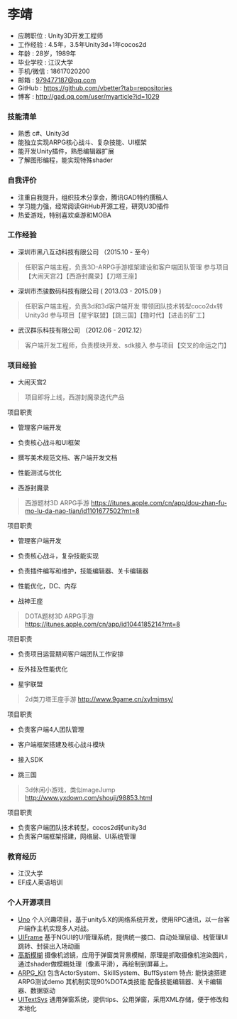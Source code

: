 # 李靖

- 应聘职位 : Unity3D开发工程师
- 工作经验 : 4.5年，3.5年Unity3d+1年cocos2d
- 年龄 : 28岁，1989年
- 毕业学校 : 江汉大学
- 手机/微信 : 18617020200
- 邮箱 : 979477187@qq.com
- GitHub :  https://github.com/vbetter?tab=repositories
- 博客 : http://gad.qq.com/user/myarticle?id=1029

### 技能清单
- 熟悉 c#、Unity3d
- 能独立实现ARPG核心战斗、复杂技能、UI框架
- 能开发Unity插件，熟悉编辑器扩展
- 了解图形编程，能实现特殊shader

### 自我评价
- 注重自我提升，组织技术分享会，腾讯GAD特约撰稿人
- 学习能力强，经常阅读GitHub开源工程，研究U3D插件
- 热爱游戏，特别喜欢桌游和MOBA

### 工作经验
- 深圳市黑八互动科技有限公司 （2015.10 - 至今）
> 任职客户端主程，负责3D-ARPG手游框架建设和客户端团队管理
参与项目【大闹天宫2】【西游封魔录】【刀塔王座】

- 深圳市杰骏数码科技有限公司 ( 2013.03 - 2015.09 )
> 任职客户端主程，负责3d和3d客户端开发
带领团队技术转型coco2dx转Unity3d
参与项目【星宇联盟】【跳三国】【撸时代】【进击的矿工】

- 武汉群乐科技有限公司 （2012.06 - 2012.12）
> 客户端开发工程师，负责模块开发、sdk接入
参与项目【交叉的命运之门】

### 项目经验
- 大闹天宫2
> 项目即将上线，西游封魔录迭代产品

 项目职责
 - 管理客户端开发  
 - 负责核心战斗和UI框架
 - 撰写美术规范文档、客户端开发文档
 - 性能测试与优化

- 西游封魔录
> 西游题材3D ARPG手游
https://itunes.apple.com/cn/app/dou-zhan-fu-mo-lu-da-nao-tian/id1101677502?mt=8

 项目职责
 - 管理客户端开发
 - 负责核心战斗，复杂技能实现
 - 负责插件编写和维护，技能编辑器、关卡编辑器
 - 性能优化，DC、内存

- 战神王座
> DOTA题材3D ARPG手游
https://itunes.apple.com/cn/app/id1044185214?mt=8

 项目职责
 - 负责项目运营期间客户端团队工作安排
 - 反外挂及性能优化

- 星宇联盟
> 2d类刀塔王座手游
http://www.9game.cn/xylmjmsy/

 项目职责
 - 负责客户端4人团队管理
 - 客户端框架搭建及核心战斗模块
 - 接入SDK

- 跳三国
> 3d休闲小游戏，类似mageJump
http://www.yxdown.com/shouji/98853.html

 项目职责
 - 负责客户端团队技术转型，cocos2d转unity3d
 - 负责客户端框架搭建，网络层、UI系统管理

### 教育经历
- 江汉大学
- EF成人英语培训

### 个人开源项目
- [Uno](https://github.com/vbetter/Uno)
个人兴趣项目，基于unity5.X的网络系统开发，使用RPC通讯，以一台客户端作主机实现多人对战。
- [UIFrame](https://github.com/vbetter/UIFrame)
基于NGUI的UI管理系统，提供统一接口、自动处理层级、栈管理UI跳转、封装出入场动画
- [高斯模糊](https://github.com/vbetter/GaussianBlur)
摄像机滤镜，应用于弹窗类背景模糊，原理是抓取摄像机渲染图片，通过shader做模糊处理（像素平滑），再绘制到屏幕上。
- [ARPG_Kit](https://github.com/vbetter/ActorSystem)
包含ActorSystem、SkillSystem、BuffSystem 
特点:
能快速搭建ARPG测试demo
其机制实现90%DOTA类技能
配备技能编辑器、关卡编辑器、数据驱动
- [UITextSys](https://github.com/vbetter/UITextSys)
通用弹窗系统，提供tips、公用弹窗，采用XML存储，便于修改和本地化
